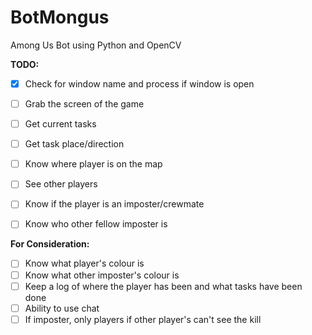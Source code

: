 # BotMongus
Among Us Bot using Python and OpenCV

**TODO:**

- [x] Check for window name and process if window is open
- [ ] Grab the screen of the game
- [ ] Get current tasks
- [ ] Get task place/direction
- [ ] Know where player is on the map
- [ ] See other players
- [ ] Know if the player is an imposter/crewmate
- [ ] Know who other fellow imposter is


**For Consideration:**
- [ ] Know what player's colour is
- [ ] Know what other imposter's colour is
- [ ] Keep a log of where the player has been and what tasks have been done
- [ ] Ability to use chat
- [ ] If imposter, only players if other player's can't see the kill

